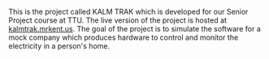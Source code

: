 This is the project called KALM TRAK which is developed for our Senior Project course at TTU. The live version of the project is hosted at [kalmtrak.mrkent.us][proj url]. The goal of the project is to simulate the software for a mock company which produces hardware to control and monitor the electricity in a person's home.

[proj url]: http://kalmtrak.mrkent.us
	"KALM TRAK"